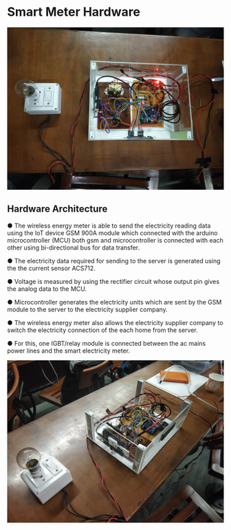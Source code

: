 # Smart Meter Hardware

![alt text](/imgs/hardware_pics/hw_topview.jpg)

## Hardware Architecture

● The wireless energy meter is able to send the electricity reading data using the IoT device GSM 900A module which connected with the arduino microcontroller (MCU)
both gsm and microcontroller is connected with each other using bi-directional bus
for data transfer.

● The electricity data required for sending to the server is generated using the the
current sensor ACS712.

● Voltage is measured by using the rectifier circuit whose output pin gives the analog
data to the MCU.

● Microcontroller generates the electricity units which are sent by the GSM
module to the server to the electricity supplier company.

● The wireless energy meter also allows the electricity supplier company to
switch the electricity connection of the each home from the server.

● For this, one IGBT/relay module is connected between the ac mains power
lines and the smart electricity meter.

![alt text](/imgs/hardware_pics/hw2.jpg)
